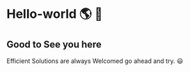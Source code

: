 # Hello-world :earth_americas: :milky_way:

## Good to See you here
Efficient Solutions are always Welcomed go ahead and try.  :smiley:
